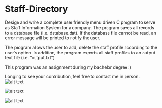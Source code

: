 # Staff-Directory

Design and write a complete user friendly menu driven C program to serve as Staff Information System for a company. The program saves all records to a database file (i.e. database.dat). If the database file cannot be read, an error message will be printed to notify the user.

The program allows the user to add, delete the staff profile according to the user’s option. In addition, the program exports all staff profiles to an output text file (i.e. “output.txt”)

This program was an assignment during my bachelor degree :)

Longing to see your contribution, feel free to contact me in person. 
![alt text](https://image.ibb.co/jGW72v/1.png)

![alt text](https://image.ibb.co/jVPS2v/2.png)

![alt text](https://image.ibb.co/mMkpFF/3.png)
